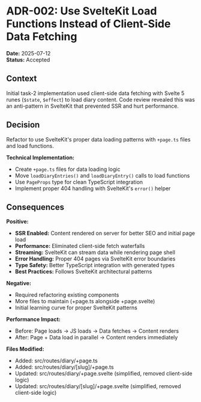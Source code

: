 # ADR-002: Use SvelteKit Load Functions Instead of Client-Side Data Fetching

**Date:** 2025-07-12  
**Status:** Accepted

## Context

Initial task-2 implementation used client-side data fetching with Svelte 5 runes (`$state`, `$effect`) to load diary content. Code review revealed this was an anti-pattern in SvelteKit that prevented SSR and hurt performance.

## Decision

Refactor to use SvelteKit's proper data loading patterns with `+page.ts` files and load functions.

**Technical Implementation:**
- Create `+page.ts` files for data loading logic
- Move `loadDiaryEntries()` and `loadDiaryEntry()` calls to load functions
- Use `PageProps` type for clean TypeScript integration
- Implement proper 404 handling with SvelteKit's `error()` helper

## Consequences

**Positive:**
- **SSR Enabled:** Content rendered on server for better SEO and initial page load
- **Performance:** Eliminated client-side fetch waterfalls 
- **Streaming:** SvelteKit can stream data while rendering page shell
- **Error Handling:** Proper 404 pages via SvelteKit error boundaries
- **Type Safety:** Better TypeScript integration with generated types
- **Best Practices:** Follows SvelteKit architectural patterns

**Negative:**
- Required refactoring existing components
- More files to maintain (+page.ts alongside +page.svelte)
- Initial learning curve for proper SvelteKit patterns

**Performance Impact:**
- Before: Page loads → JS loads → Data fetches → Content renders
- After: Page + Data load in parallel → Content renders immediately

**Files Modified:**
- Added: src/routes/diary/+page.ts
- Added: src/routes/diary/[slug]/+page.ts  
- Updated: src/routes/diary/+page.svelte (simplified, removed client-side logic)
- Updated: src/routes/diary/[slug]/+page.svelte (simplified, removed client-side logic)